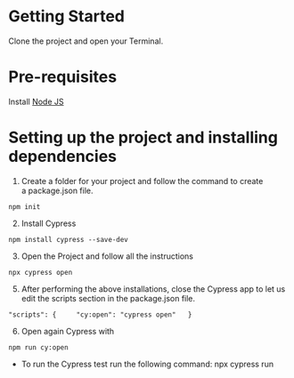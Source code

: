 # Getting Started 

Clone the project and open your Terminal. 

# Pre-requisites 
Install [Node JS](https://nodejs.org/en/download/package-manager)

# Setting up the project and installing dependencies

1.	Create a folder for your project and follow the command to create a package.json file.

`npm init`

2.  Install Cypress

`npm install cypress --save-dev`

3.  Open the Project and follow all the instructions

`npx cypress open`

5.  After performing the above installations, close the Cypress app to let us edit the scripts section in the package.json file.

`"scripts": {
    "cy:open": "cypress open"
  }`

6.  Open again Cypress with 

`npm run cy:open`

 - To run the Cypress test run the following command: npx cypress run